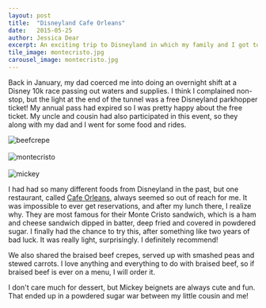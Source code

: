 ```yaml
---
layout: post
title:  "Disneyland Cafe Orleans"
date:   2015-05-25
author: Jessica Dear
excerpt: An exciting trip to Disneyland in which my family and I got to try some new restaurants!
tile_image: montecristo.jpg
carousel_image: montecristo.jpg
---
```



<p>Back in January, my dad coerced me into doing an overnight shift at a Disney 10k race passing out waters and supplies. I think I complained non-stop, but the light at the end of the tunnel was a free Disneyland parkhopper ticket! My annual pass had expired so I was pretty happy about the free ticket. My uncle and cousin had also participated in this event, so they along with my dad and I went for some food and rides.
</p>

<div class="row row-no-padding">
<div class="col-sm-4"><img class="img-responsive" alt="beefcrepe" src="{{site.asset_url}}/images/posts/2015-05-25-disneylandfam/beefcrepe.jpg" /></div>
<div class="visible-xs-block">&nbsp;</div>
<div class="col-sm-4"><img class="img-responsive" alt="montecristo" src="{{site.asset_url}}/images/posts/2015-05-25-disneylandfam/montecristo2.jpg" /></div>
<div class="visible-xs-block">&nbsp;</div>
<div class="col-sm-4"><img class="img-responsive" alt="mickey" src="{{site.asset_url}}/images/posts/2015-05-25-disneylandfam/mickeybeignets.jpg" />
</div>
</div>

I had had so many different foods from Disneyland in the past, but one restaurant, called <a href="https://disneyland.disney.go.com/dining/disneyland/cafe-orleans/" target="_blank">Cafe Orleans</a>, always seemed so out of reach for me. It was impossible to ever get reservations, and after my lunch there, I realize why. They are most famous for their Monte Cristo sandwich, which is a ham and cheese sandwich dipped in batter, deep fried and covered in powdered sugar. I finally had the chance to try this, after something like two years of bad luck. It was really light, surprisingly. I definitely recommend! 

We also shared the braised beef crepes, served up with smashed peas and stewed carrots. I love anything and everything to do with braised beef, so if braised beef is ever on a menu, I will order it.


I don't care much for dessert, but Mickey beignets are always cute and fun. That ended up in a powdered sugar war between my little cousin and me!

